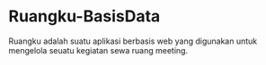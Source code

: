 # Ruangku-BasisData

Ruangku adalah suatu aplikasi berbasis web yang digunakan untuk mengelola seuatu kegiatan sewa ruang meeting.
